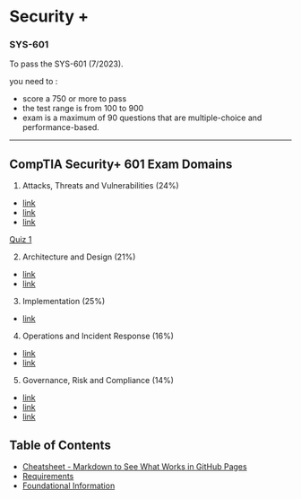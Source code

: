 <link rel="stylesheet" href="https://novaxiophi.github.io/securityplusTraining.githubpages.io/styles.css">

<div>
<h1>Security +</h1>
<h3>SYS-601</h3>
</div>

To pass the SYS-601 (7/2023). 

you need to :
- score a 750 or more to pass
- the test range is from 100 to 900 
- exam is a maximum of 90 questions that are multiple-choice and performance-based.
---
## CompTIA Security+ 601 Exam Domains

1. Attacks, Threats and Vulnerabilities (24%)
  - [link](pageurl)
  - [link](pageurl)
  - [link](pageurl)

  [Quiz 1](../Quizes/test1.md)

2. Architecture and Design (21%)
  - [link](pageurl)
  - [link](pageurl)

3. Implementation (25%)
  - [link](pageurl)

4. Operations and Incident Response (16%)
  - [link](pageurl)
  - [link](pageurl)

5. Governance, Risk and Compliance (14%)
  - [link](pageurl)
  - [link](pageurl)
  - [link](pageurl)

## Table of Contents

- [Cheatsheet - Markdown to See What Works in GitHub Pages](#cheatsheet)
- [Requirements](#requirements)
- [Foundational Information](#foundational)

    

